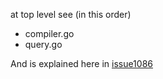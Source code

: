 
at top level see (in this order)

* compiler.go
* query.go

And is explained here in [issue1086](https://github.com/influxdata/flux/issues/1086)
